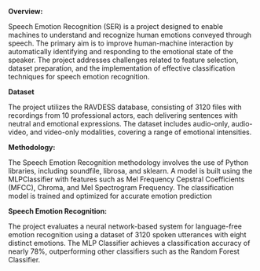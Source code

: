 **Overview:**

Speech Emotion Recognition (SER) is a project designed to enable machines to understand and recognize human emotions conveyed through speech. 
The primary aim is to improve human-machine interaction by automatically identifying and responding to the emotional state of the speaker. 
The project addresses challenges related to feature selection, dataset preparation, and the implementation of effective classification techniques for speech emotion recognition.

**Dataset**

The project utilizes the RAVDESS database, consisting of 3120 files with recordings from 10 professional actors, each delivering sentences with neutral and emotional expressions. 
The dataset includes audio-only, audio-video, and video-only modalities, covering a range of emotional intensities.

**Methodology:**

The Speech Emotion Recognition methodology involves the use of Python libraries, including soundfile, librosa, and sklearn. A model is built using the MLPClassifier with features such as Mel Frequency Cepstral Coefficients (MFCC), Chroma, and Mel Spectrogram Frequency. The classification model is trained and optimized for accurate emotion prediction

**Speech Emotion Recognition:**

The project evaluates a neural network-based system for language-free emotion recognition using a dataset of 3120 spoken utterances with eight distinct emotions. The MLP Classifier achieves a classification accuracy of nearly 78\%, outperforming other classifiers such as the Random Forest Classifier.
